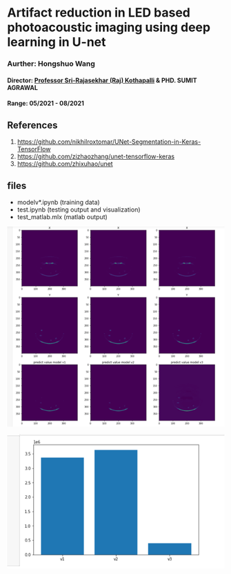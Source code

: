 # Artifact reduction in LED based photoacoustic imaging using deep learning in U-net


### Aurther: Hongshuo Wang

#### Director: [Professor Sri-Rajasekhar (Raj) Kothapalli](https://www.bme.psu.edu/department/directory-detail-g.aspx?q=szk416) & PHD. SUMIT AGRAWAL
#### Range: 05/2021 - 08/2021

## References
1. https://github.com/nikhilroxtomar/UNet-Segmentation-in-Keras-TensorFlow
2. https://github.com/zizhaozhang/unet-tensorflow-keras
3. https://github.com/zhixuhao/unet

## files
- modelv*.ipynb (training data)
- test.ipynb (testing output and visualization)
- test_matlab.mlx (matlab output) 

![](output.PNG)

![](loss_comp.PNG)
